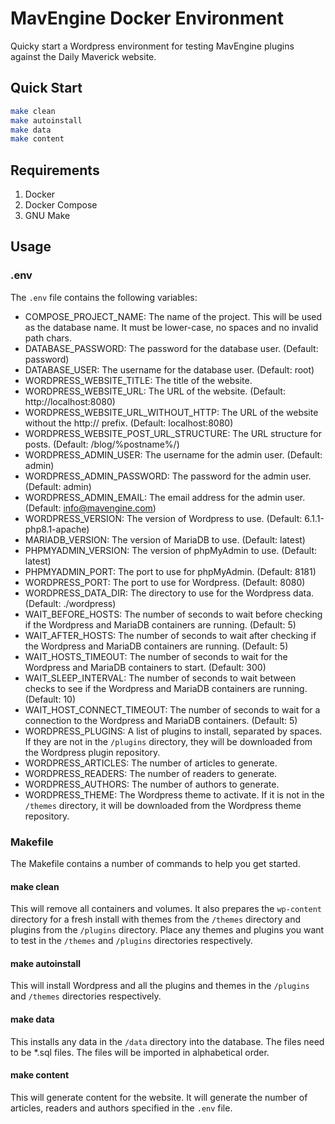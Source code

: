 # MavEngine Docker Environment

Quicky start a Wordpress environment for testing MavEngine plugins against the Daily Maverick website.

## Quick Start

```bash
make clean
make autoinstall
make data
make content
```

## Requirements

1. Docker
2. Docker Compose
3. GNU Make

## Usage

### .env

The `.env` file contains the following variables:

- COMPOSE_PROJECT_NAME: The name of the project. This will be used as the database name. It must be lower-case, no spaces and no invalid path chars.
- DATABASE_PASSWORD: The password for the database user. (Default: password)
- DATABASE_USER: The username for the database user. (Default: root)
- WORDPRESS_WEBSITE_TITLE: The title of the website.
- WORDPRESS_WEBSITE_URL: The URL of the website. (Default: http://localhost:8080)
- WORDPRESS_WEBSITE_URL_WITHOUT_HTTP: The URL of the website without the http:// prefix. (Default: localhost:8080)
- WORDPRESS_WEBSITE_POST_URL_STRUCTURE: The URL structure for posts. (Default: /blog/%postname%/)
- WORDPRESS_ADMIN_USER: The username for the admin user. (Default: admin)
- WORDPRESS_ADMIN_PASSWORD: The password for the admin user. (Default: admin)
- WORDPRESS_ADMIN_EMAIL: The email address for the admin user. (Default: info@mavengine.com)
- WORDPRESS_VERSION: The version of Wordpress to use. (Default: 6.1.1-php8.1-apache)
- MARIADB_VERSION: The version of MariaDB to use. (Default: latest)
- PHPMYADMIN_VERSION: The version of phpMyAdmin to use. (Default: latest)
- PHPMYADMIN_PORT: The port to use for phpMyAdmin. (Default: 8181)
- WORDPRESS_PORT: The port to use for Wordpress. (Default: 8080)
- WORDPRESS_DATA_DIR: The directory to use for the Wordpress data. (Default: ./wordpress)
- WAIT_BEFORE_HOSTS: The number of seconds to wait before checking if the Wordpress and MariaDB containers are running. (Default: 5)
- WAIT_AFTER_HOSTS: The number of seconds to wait after checking if the Wordpress and MariaDB containers are running. (Default: 5)
- WAIT_HOSTS_TIMEOUT: The number of seconds to wait for the Wordpress and MariaDB containers to start. (Default: 300)
- WAIT_SLEEP_INTERVAL: The number of seconds to wait between checks to see if the Wordpress and MariaDB containers are running. (Default: 10)
- WAIT_HOST_CONNECT_TIMEOUT: The number of seconds to wait for a connection to the Wordpress and MariaDB containers. (Default: 5)
- WORDPRESS_PLUGINS: A list of plugins to install, separated by spaces. If they are not in the `/plugins` directory, they will be downloaded from the Wordpress plugin repository.
- WORDPRESS_ARTICLES: The number of articles to generate.
- WORDPRESS_READERS: The number of readers to generate.
- WORDPRESS_AUTHORS: The number of authors to generate.
- WORDPRESS_THEME: The Wordpress theme to activate. If it is not in the `/themes` directory, it will be downloaded from the Wordpress theme repository.

### Makefile

The Makefile contains a number of commands to help you get started.

#### make clean

This will remove all containers and volumes. It also prepares the `wp-content` directory for a fresh install with themes from the `/themes` directory and plugins from the `/plugins` directory. Place any themes and plugins you want to test in the `/themes` and `/plugins` directories respectively.

#### make autoinstall

This will install Wordpress and all the plugins and themes in the `/plugins` and `/themes` directories respectively.

#### make data

This installs any data in the `/data` directory into the database. The files need to be *.sql files. The files will be imported in alphabetical order.

#### make content

This will generate content for the website. It will generate the number of articles, readers and authors specified in the `.env` file.

